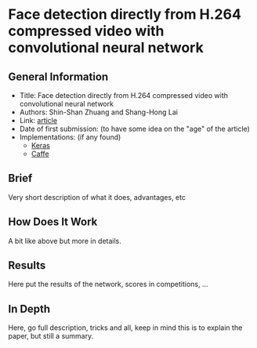 # Face detection directly from H.264 compressed video with convolutional neural network

## General Information

- Title: Face detection directly from H.264 compressed video with convolutional neural network
- Authors: Shin-Shan Zhuang and Shang-Hong Lai 
- Link: [article](https://projet.liris.cnrs.fr/imagine/pub/proceedings/ICIP-2009/pdfs/0002485.pdf)
- Date of first submission: (to have some idea on the "age" of the article)
- Implementations: (if any found)
    - [Keras](http://awesomelink1)
    - [Caffe](http://awesomelink2)

## Brief

Very short description of what it does, advantages, etc

## How Does It Work

A bit like above but more in details.

## Results

Here put the results of the network, scores in competitions, ...

## In Depth

Here, go full description, tricks and all, keep in mind this is to explain the paper, but still a summary.